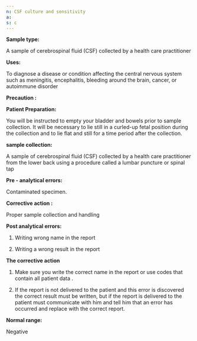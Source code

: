 ```yaml
---
n: CSF culture and sensitivity
a: 
s: c
---
```


 
__Sample type:__

A sample of cerebrospinal fluid (CSF) collected by a health care practitioner

__Uses:__

To diagnose a disease or condition affecting the central nervous system such as meningitis, encephalitis, bleeding around the brain, cancer, or autoimmune disorder

__Precaution :__

__Patient Preparation:__

You will be instructed to empty your bladder and bowels prior to sample collection. It will be necessary to lie still in a curled-up fetal position during the collection and to lie flat and still for a time period after the collection.

__sample collection:__

A sample of cerebrospinal fluid (CSF) collected by a health care practitioner from the lower back using a procedure called a lumbar puncture or spinal tap

__Pre - analytical errors:__

Contaminated specimen.

__Corrective action :__ 

Proper sample collection and handling 

__Post analytical errors:__

1.	Writing wrong name in the report

2.	Writing a wrong result in the report

__The corrective action__

1.	Make sure you write the correct name in the report or use codes that  contain all patient data . 

2.	If the report is not delivered to the patient and this error is discovered the correct result must be written, but if the report is delivered to the patient must communicate with him and tell him that an error has occurred and replace with the correct report.

__Normal range:__ 

Negative